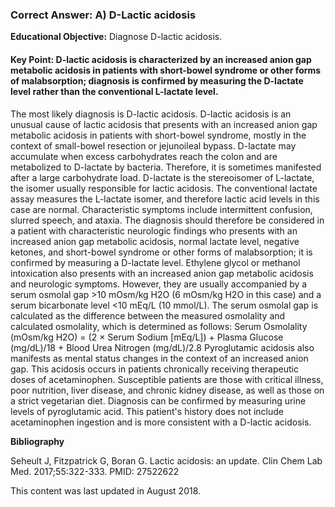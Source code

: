 
### Correct Answer: A) D-Lactic acidosis 

**Educational Objective:** Diagnose D-lactic acidosis.

#### **Key Point:** D-lactic acidosis is characterized by an increased anion gap metabolic acidosis in patients with short-bowel syndrome or other forms of malabsorption; diagnosis is confirmed by measuring the D-lactate level rather than the conventional L-lactate level.

The most likely diagnosis is D-lactic acidosis. D-lactic acidosis is an unusual cause of lactic acidosis that presents with an increased anion gap metabolic acidosis in patients with short-bowel syndrome, mostly in the context of small-bowel resection or jejunoileal bypass. D-lactate may accumulate when excess carbohydrates reach the colon and are metabolized to D-lactate by bacteria. Therefore, it is sometimes manifested after a large carbohydrate load. D-lactate is the stereoisomer of L-lactate, the isomer usually responsible for lactic acidosis. The conventional lactate assay measures the L-lactate isomer, and therefore lactic acid levels in this case are normal. Characteristic symptoms include intermittent confusion, slurred speech, and ataxia. The diagnosis should therefore be considered in a patient with characteristic neurologic findings who presents with an increased anion gap metabolic acidosis, normal lactate level, negative ketones, and short-bowel syndrome or other forms of malabsorption; it is confirmed by measuring a D-lactate level.
Ethylene glycol or methanol intoxication also presents with an increased anion gap metabolic acidosis and neurologic symptoms. However, they are usually accompanied by a serum osmolal gap >10 mOsm/kg H2O (6 mOsm/kg H2O in this case) and a serum bicarbonate level <10 mEq/L (10 mmol/L). The serum osmolal gap is calculated as the difference between the measured osmolality and calculated osmolality, which is determined as follows:
Serum Osmolality (mOsm/kg H2O) = (2 × Serum Sodium [mEq/L]) + Plasma Glucose (mg/dL)/18 + Blood Urea Nitrogen (mg/dL)/2.8
Pyroglutamic acidosis also manifests as mental status changes in the context of an increased anion gap. This acidosis occurs in patients chronically receiving therapeutic doses of acetaminophen. Susceptible patients are those with critical illness, poor nutrition, liver disease, and chronic kidney disease, as well as those on a strict vegetarian diet. Diagnosis can be confirmed by measuring urine levels of pyroglutamic acid. This patient's history does not include acetaminophen ingestion and is more consistent with a D-lactic acidosis.

**Bibliography**

Seheult J, Fitzpatrick G, Boran G. Lactic acidosis: an update. Clin Chem Lab Med. 2017;55:322-333. PMID: 27522622

This content was last updated in August 2018.